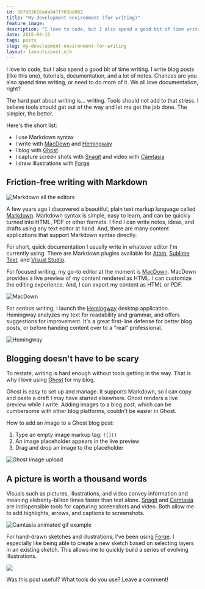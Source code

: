 ```yaml
---
id: 5b7d83816ada047f703ba962
title: "My development environment (for writing)"
feature_image: 
description: "I love to code, but I also spend a good bit of time writing. I write blog posts (like this one), tutorials, documentation, and a lot of…"
date: 2015-04-15
tags: posts
slug: my-development-environment-for-writing
layout: layouts/post.njk
---
```


I love to code, but I also spend a good bit of time writing. I write blog posts (like this one), tutorials, documentation, and a lot of notes. Chances are you also spend time writing, or need to do more of it. We all love documentation, right?

The hard part about writing is... writing. Tools should not add to that stress. I believe tools should get out of the way and let me get the job done. The simpler, the better.

Here's the short list:

* I use Markdown syntax
* I write with [MacDown](http://macdown.uranusjr.com/) and [Hemingway](http://www.hemingwayapp.com)
* I blog with [Ghost](https://ghost.org/)
* I capture screen shots with [Snagit](https://www.techsmith.com/snagit.html) and video with [Camtasia](https://www.techsmith.com/camtasia.html)
* I draw illustrations with [Forge](http://www.adonit.net/forge/)

## Friction-free writing with Markdown

![Markdown all the editors](/content/images/2015/04/markdown-all-the-editors.gif)

A few years ago I discovered a beautiful, plain text markup language called [Markdown](http://en.wikipedia.org/wiki/Markdown). Markdown syntax is simple, easy to learn, and can be quickly turned into HTML, PDF or other formats. I find I can write notes, ideas, and drafts using any text editor at hand. And, there are many content applications that support Markdown syntax directly.

For short, quick documentation I usually write in whatever editor I'm currently using. There are Markdown plugins available for [Atom](https://atom.io/packages/markdown-preview), [Sublime Text](https://packagecontrol.io/packages/Markdown%20Preview), and [Visual Studio](http://vswebessentials.com/).

For focused writing, my go-to editor at the moment is [MacDown](http://macdown.uranusjr.com/). MacDown provides a live preview of my content rendered as HTML. I can customize the editing experience. And, I can export my content as HTML or PDF.

![MacDown](/content/images/2015/04/2015-04-15_14-15-21.gif)

For _serious_ writing, I launch the [Hemingway](http://www.hemingwayapp.com) desktop application. Hemingway analyzes my text for readability and grammar, and offers suggestions for improvement. It's a great first-line defense for better blog posts, or before handing content over to a "real" professional.

![Hemingway](/content/images/2015/04/2015-04-15_14-15-52.gif)

## Blogging doesn't have to be scary

To restate, writing is hard enough without tools getting in the way. That is why I love using [Ghost](https://ghost.org/) for my blog.

Ghost is easy to set up and manage. It supports Markdown, so I can copy and paste a draft I may have started elsewhere. Ghost renders a live preview while I write. Adding images to a blog post, which can be cumbersome with other blog platforms, couldn't be easier in Ghost.

How to add an image to a Ghost blog post:

1. Type an empty image markup tag: `![]()`
2. An image placeholder appears in the live preview
3. Drag and drop an image to the placeholder

![Ghost image upload](/content/images/2015/04/2015-04-15_15-03-32.gif)

## A picture is worth a thousand words

Visuals such as pictures, illustrations, and video convey information and meaning elebenty-billion times faster than text alone. [Snagit](https://www.techsmith.com/snagit.html) and [Camtasia](https://www.techsmith.com/camtasia.html) are indispensible tools for capturing screenshots and video. Both allow me to add highlights, arrows, and captions to screenshots.

![Camtasia animated gif example](/content/images/2015/04/camtasia-example.gif)

For hand-drawn sketches and illustrations, I've been using [Forge](http://www.adonit.net/forge/). I especially like being able to create a new sketch based on selecting layers in an existing sketch. This allows me to quickly build a series of evolving illustrations.

![](/content/images/2015/04/IMG_0161.PNG)

Was this post useful? What tools do you use? Leave a comment!
